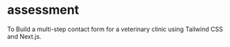 # assessment
To Build a multi-step contact form for a veterinary clinic using Tailwind CSS and Next.js.

